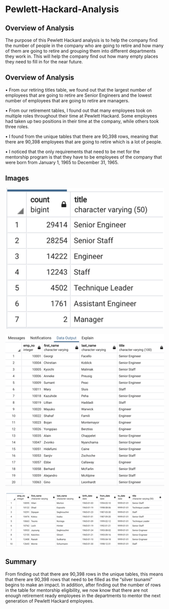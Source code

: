 # Pewlett-Hackard-Analysis

## Overview of Analysis 
The purpose of this Pewlett Hackard analysis is to help the company find the number of people in the company who are going to retire and how many of them are going to retire and grouping them into different departments they work in. This will help the company find out how many empty places they need to fill in for the near future. 


## Overview of Analysis 
•	 From our retiring titles table, we found out that the largest number of employees that are going to retire are Senior Engineers and the lowest number of employees that are going to retire are managers.

•	From our retirement tables, I found out that many employees took on multiple roles throughout their time at Pewlett Hackard. Some employees had taken up two positions in their time at the company, while others took three roles. 

•	I found from the unique tables that there are 90,398 rows, meaning that there are 90,398 employees that are going to retire which is a lot of people. 

•	I noticed that the only requirements that need to be met for the mentorship program is that they have to be employees of the company that were born from January 1, 1965 to December 31, 1965.

## Images

![](./Resources/retiring_titles.png)

![](./Resources/unique_titles.png)

![](./Resources/mentorship_eligbility.png)


## Summary 

From finding out that there are 90,398 rows in the unique tables, this means that there are 90,398 rows that need to be filled as the “silver tsunami” begins to make an impact. In addition, after finding out the number of rows in the table for mentorship eligibility, we now know that there are not enough retirement ready employees in the departments to mentor the next generation of Pewlett Hackard employees. 
